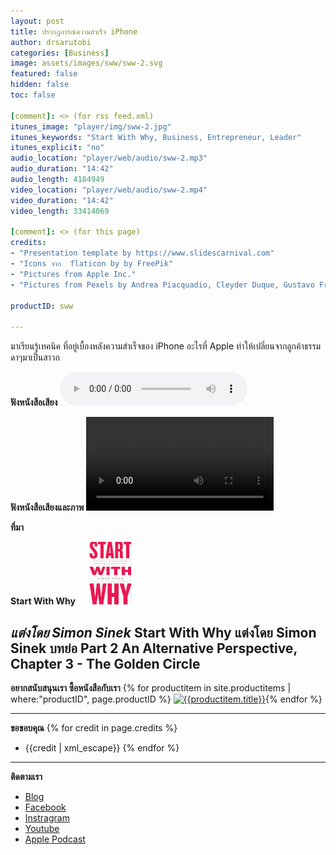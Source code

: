 ```yaml
---
layout: post
title: ปรากฏการณ์ความสำเร็จ iPhone
author: drsarutobi
categories: [Business]
image: assets/images/sww/sww-2.svg
featured: false
hidden: false
toc: false

[comment]: <> (for rss feed.xml)
itunes_image: "player/img/sww-2.jpg"
itunes_keywords: "Start With Why, Business, Entrepreneur, Leader"
itunes_explicit: "no"
audio_location: "player/web/audio/sww-2.mp3"
audio_duration: "14:42"
audio_length: 4184949 
video_location: "player/web/audio/sww-2.mp4"
video_duration: "14:42"
video_length: 33414069

[comment]: <> (for this page)
credits:
- "Presentation template by https://www.slidescarnival.com"
- "Icons จาก  flaticon by by FreePik"
- "Pictures from Apple Inc."
- "Pictures from Pexels by Andrea Piacquadio, Cleyder Duque, Gustavo Fring, Oleg Magni"

productID: sww

---
```

มาเรียนรู้เทคนิค ที่อยู่เบื้องหลังความสำเร็จของ iPhone อะไรที่ Apple ทำให้เปลี่ยนจากลูกค้าธรรมดาๆมาเป็นสาวก

**ฟังหนังสือเสียง**
<audio controls>
  <source src="/{{page.audio_location}}" type="audio/mpeg">
Your browser does not support the audio element.
</audio>

**ฟังหนังสือเสียงและภาพ**
<video width="300" controls>
  <source src="/{{page.video_location}}" type="video/mp4">
Your browser does not support the audio element.
</video>

**ที่มา**

**Start With Why** ![Start With Why](/assets/images/sww/book_eng.jpg)

*แต่งโดย Simon Sinek*
Start With Why แต่งโดย Simon Sinek
บทย่อ Part 2 An Alternative Perspective, Chapter 3 - The Golden Circle
---
**อยากสนับสนุนเรา ซื้อหนังสือกับเรา**
{% for productitem in site.productitems | where:"productID", page.productID %}
[![{{productitem.title}}](/{{productitem.image_path}})]({{productitem.link}}){% endfor %}

---
**ขอขอบคุณ**
{% for credit in page.credits %}
- {{credit | xml_escape}}
{% endfor %}

---
**ติดตามเรา**
- [Blog]({{site.url}})
- [Facebook](https://www.facebook.com/{{site.facebook}})
- [Instragram](https://www.instagram.com/{{site.instragram}})
- [Youtube](https://www.youtube.com/channel/{{site.youtube}})
- [Apple Podcast](https://podcasts.apple.com/th/podcast/{{site.apple_podcast}})